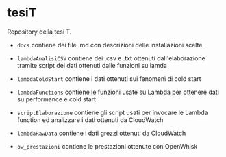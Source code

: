 # tesiT
Repository della tesi T.

* `docs` contiene dei file .md con descrizioni delle installazioni scelte.

* `lambdaAnalisiCSV` contiene dei .csv e .txt ottenuti dall'elaborazione tramite script dei dati ottenuti dalle funzioni su lamda

* `lambdaColdStart` contiene i dati ottenuti sui fenomeni di cold start

* `lambdaFunctions` contiene le funzioni usate su Lambda per ottenere dati su performance e cold start

* `scriptElaborazione` contiene gli script usati per invocare le Lambda function ed analizzare i dati ottenuti da CloudWatch

* `lambdaRawData` contiene i dati grezzi ottenuti da CloudWatch

* `ow_prestazioni` contiene le prestazioni ottenute con OpenWhisk

